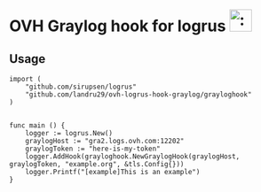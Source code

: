 # OVH Graylog hook for logrus <img src="http://i.imgur.com/hTeVwmJ.png" width="40" height="40" alt=":walrus:" class="emoji" title=":walrus:"/>

## Usage

```
import (
    "github.com/sirupsen/logrus"
    "github.com/landru29/ovh-logrus-hook-graylog/grayloghook"
)


func main () {
    logger := logrus.New()
    graylogHost := "gra2.logs.ovh.com:12202"
    graylogToken := "here-is-my-token"
    logger.AddHook(grayloghook.NewGraylogHook(graylogHost, graylogToken, "example.org", &tls.Config{}))
    logger.Printf("[example]This is an example")
}
```